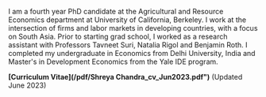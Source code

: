 I am a fourth year PhD candidate at the Agricultural and Resource Economics department at University of California, Berkeley. I work at the intersection of firms and labor markets in developing countries, with a focus on South Asia. Prior to starting grad school, I worked as a research assistant with Professors Tavneet Suri, Natalia Rigol and Benjamin Roth. I completed my undergraduate in Economics from Delhi University, India and Master's in Development Economics from the Yale IDE program.

__[Curriculum Vitae](/pdf/Shreya Chandra_cv_Jun2023.pdf")__ (Updated June 2023)
